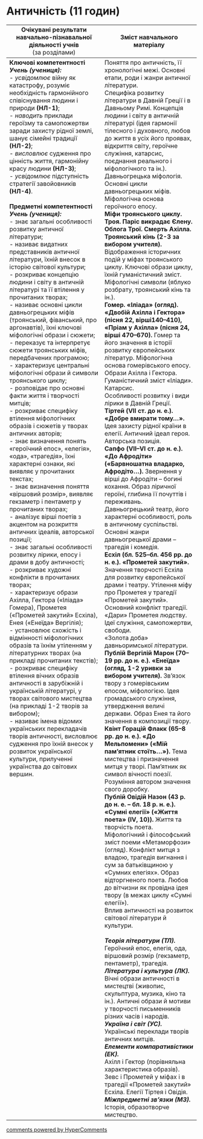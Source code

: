 <div id="hypercomments_widget" class="js-hypercomments-widget invisible"></div>

# Античність (11 годин)

<table>
  <tr>
    <td width="50%" align="center"><b>Очікувані результати навчально-пізнавальної діяльності учнів</b><br>
(за розділами)</td>
    <td width="50%" align="center"><b>Зміст навчального матеріалу</b></td>
  </tr>
<tbody>
  <tr>
    <td width="50%" style="vertical-align:top !important;">
<b>Ключові компетентності</b><br>
<i><b>Учень (учениця):</b></i><br>
- <i>усвідомлює</i> війну як катастрофу, розуміє необхідність гармонійного співіснування людини і природи <b>(НЛ-1)</b>;<br>
- <i>наводить</i> приклади героїзму та самопожертви заради захисту рідної землі, шанує сімейні традиції  <b>(НЛ-2)</b>;<br>
- <i>висловлює</i> судження про цінність життя, гармонійну красу людини <b>(НЛ-3)</b>;<br>
- <i>усвідомлює</i> підступність стратегії завойовників <b>(НЛ-4)</b>.<br>
<br>
<b>Предметні компетентності</b><br>
<b><i>Учень (учениця):</i></b><br>
- знає загальні особливості розвитку античної літератури;<br>
- називає видатних представників античної літератури, їхній внесок в історію світової культури;<br>
- розкриває концепцію людини і світу в античній літературі та її втілення у прочитаних творах;<br>
- називає основні цикли давньогрецьких міфів (троянський, фіванський, про аргонавтів), їхні ключові міфологічні образи і сюжети;<br>
- переказує та інтерпретує сюжети троянських міфів, передбачених програмою;<br>
- характеризує центральні міфологічні образи й символи троянського циклу;<br>
- розповідає про основні факти життя і творчості митців;<br>
- розкриває специфіку втілення міфологічних образів і сюжетів у творах античних авторів;<br>
- знає визначення понять «героїчний епос», «елегія», «ода», «трагедія», їхні характерні ознаки, які виявляє у прочитаних текстах;<br>
- знає визначення поняття «віршовий розмір», виявляє гекзаметр і пентаметр у прочитаних творах;<br>
- аналізує вірші поетів з акцентом на розкриття античних ідеалів, авторської позиції;<br>
- знає загальні особливості розвитку лірики, епосу і драми в добу античності;<br>
- розкриває художні конфлікти в прочитаних творах;<br>
- характеризує образи Ахілла, Гектора («Іліада» Гомера), Прометея («Прометей закутий» Есхіла), Енея («Енеїда» Вергілія);<br>
- установлює схожість і відмінності міфологічних образів та їхнім утіленням у літературних творах (на прикладі прочитаних текстів);<br>
- розкриває специфіку втілення вічних образів античності в зарубіжній і українській літературі, у творах світового мистецтва (на прикладі 1-2 творів за вибором);<br>
- називає імена відомих українських перекладачів творів античності, висловлює судження про їхній внесок у розвиток української культури, прилученні українства до світових вершин.
</td>
    <td width="50%" style="vertical-align:top !important;">
Поняття про античність, її хронологічні межі. Основні етапи, роди і жанри античної літератури.<br>
Специфіка розвитку літератури в Давній Греції і в Давньому Римі. Концепція людини і світу в античній літературі (ідея гармонії тілесного і духовного, любов до життя в усіх його проявах, відкриття світу, героїчне служіння, катарсис, поєднання реального і міфологічного та ін.).<br>
Давньогрецька міфологія. Основні цикли давньогрецьких міфів. Міфологічна основа героїчного епосу.<br>
<b>Міфи троянського циклу. Троя. Паріс викрадає Єлену. Облога Трої. Смерть Ахілла. Троянський кінь (2-3 за вибором учителя).</b> Відображення історичних подій у міфах троянського циклу. Ключові образи циклу, їхній гуманістичний зміст. Міфологічні символи (яблуко розбрату, троянський кінь та ін.).<br>
<b>Гомер. «Іліада» (огляд). «Двобій Ахілла і Гектора» (пісня 22, вірші140–410), «Пріам у Ахілла» (пісня 24, вірші 470–670).</b> Гомер та його значення в історії розвитку європейських літератур. Міфологічна основа гомерівського епосу. Образи Ахілла і Гектора. Гуманістичний зміст «Іліади». Катарсис. <br>
Особливості розвитку  і види лірики в Давній Греції. <br>
<b>Тіртей (VII ст. до н. е.). «Добре вмирати тому…».</b> Ідея захисту рідної країни в елегії. Античний ідеал героя. Авторська позиція. <br>
<b>Сапфо (VII–VI ст. до н. е.). «До Афродіти» («Барвношатна владарко, Афродіто…).</b> Звернення у вірші до Афродіти – богині кохання. Образ ліричної героїні, глибина її почуттів і переживань.<br>
Давньогрецький театр, його характерні особливості, роль в античному суспільстві. Основні жанри давньогрецької  драми – трагедія і комедія.<br>
<b>Есхіл (бл. 525–бл. 456 рр. до н. е.). «Прометей закутий».</b> Значення творчості Есхіла для розвитку європейської драми і театру. Утілення міфу про Прометея у трагедії «Прометей закутий». Основний конфлікт трагедії. «Дари» Прометея людству. Ідеї служіння, самопожертви,  свободи.<br>
«Золота доба» давньоримської літератури.<br>
<b>Публій Вергілій Марон (70–19 рр. до н. е.). «Енеїда» (огляд, 1-2 уривки за вибором учителя).</b> Зв’язок твору з гомерівським епосом, міфологією. Ідея громадського служіння, утвердження величі держави. Образ Енея та його значення в композиції твору.<br>
<b>Квінт Горацій Флакк (65–8 рр. до н. е.). «До Мельпомени» («Мій пам’ятник стоїть…»).</b> Тема мистецтва і призначення митця у творі. Пам’ятник як символ вічності поезії. Розуміння автором значення свого доробку.<br>
<b>Публій Овідій Назон (43 р. до н. е. – бл. 18 р. н. е.). «Сумні елегії» («Життя поета» (IV, 10)).</b> Життя та творчість поета. Міфологічний і філософський зміст поеми «Метаморфози» (огляд). Конфлікт митця з владою, трагедія вигнання і сум за батьківщиною у «Сумних елегіях». Образ відторгненого поета. Любов до вітчизни як провідна ідея твору (в межах циклу «Сумні елегії»).<br>
Вплив античності на розвиток світової літератури й культури.<br>
<br>
<b><i>Теорія літератури (ТЛ).</i></b><br> 
Героїчний епос, елегія, ода, віршовий розмір (гекзаметр, пентаметр), трагедія.<br>
<b><i>Література і культура (ЛК).</i></b><br> 
Вічні образи античності в мистецтві (живопис, скульптура, музика, кіно та ін.). Античні образи й мотиви у творчості письменників різних часів і народів.<br>
<b><i>Україна і світ (УС).</i></b><br> 
Українські переклади творів античних митців.<br>
<b><i>Елементи компаративістики (ЕК).</i></b><br> 
Ахілл і Гектор (порівняльна характеристика образів). Зевс і Прометей у міфах і в трагедії «Прометей закутий» Есхіла. Елегії Тіртея і Овідія. <br>
<b><i>Міжпредметні зв’язки (МЗ).</i></b><br>
Історія,  образотворче мистецтво.
  </td>
</tbody>
</table>

<div class="js-hypercomments-container">
<a href="http://hypercomments.com" class="hc-link" title="comments widget">comments powered by HyperComments</a>
</div>
